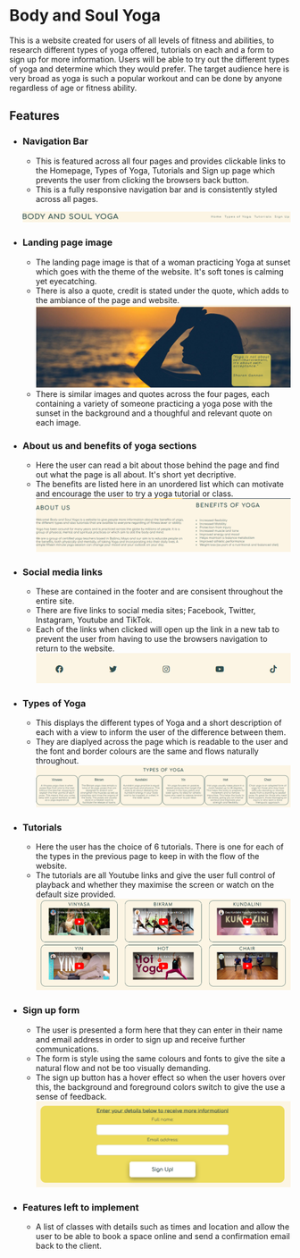 # Body and Soul Yoga

This is a website created for users of  all levels of fitness and abilities, to research different types of yoga offered, tutorials on each and a form to sign up for more information. Users will be able to try out the different types of yoga and determine which they would prefer. The target audience here is very broad as yoga is such a popular workout and can be done by anyone regardless of age or fitness ability.

## Features

- ### Navigation Bar
     * This is featured across all four pages and provides clickable links to the Homepage, Types of Yoga, Tutorials and Sign up page which prevents the user from clicking the browsers back button.
     * This is a fully responsive navigation bar and is consistently styled across all pages.

     ![Image of logo and navigation links](docs/logo-nav-links.png)

- ### Landing page image
    * The landing page image is that of a woman practicing Yoga at sunset which goes with the theme of the website. It's soft tones is calming yet eyecatching.
    * There is also a quote, credit is stated under the quote, which adds to the ambiance of the page and website.
    ![Image of woman practicing yoga at sunset](docs/index-html-image.png)
    * There is similar images and quotes across the four pages, each containing a variety of someone practicing a yoga pose with the sunset in the background and a thoughful and relevant quote on each image.

- ### About us and benefits of yoga sections
    * Here the user can read a bit about those behind the page and find out what the page is all about. It's short yet decriptive.
    * The benefits are listed here in an unordered list which can motivate and encourage the user to try a yoga tutorial or class.
    ![About us section and list of benefits of yoga](docs/about-us-and-benefits.png)

- ### Social media links
    * These are contained in the footer and are consisent throughout the entire site. 
    * There are five links to social media sites; Facebook, Twitter, Instagram, Youtube and TikTok.
    * Each of the links when clicked will open up the link in a new tab to prevent the user from 
    having to use the browsers navigation to return to the website.
    ![Footer containing social media links](docs/footer-socials.png)

- ### Types of Yoga
    * This displays the different types of Yoga and a short description of each with a view to inform the user of the difference between them.
    * They are diaplyed across the page which is readable to the user and the font and border colours are the same and flows naturally throughout.
    ![Screenshot of types of yoga and a short description](docs/types-of-yoga.png)

- ### Tutorials
    * Here the user has the choice of 6 tutorials. There is one for each of the types in the previous page to keep in with the flow of the website. 
    * The tutorials are all Youtube links and give the user full control of playback and whether they maximise the screen or watch on the default size provided.
    ![Screenshot of the tutorials page which displays 6 tutorial videos aligned in a grid-like view](docs/yoga-tutorials.png)

- ### Sign up form
    * The user is presented a form here that they can enter in their name and email address in order to sign up and receive further communications.
    * The form is style using the same colours and fonts to give the site a natural flow and not be too visually demanding. 
    * The sign up button has a hover effect so when the user hovers over this, the background and foreground colors switch to give the use a sense of feedback.
    ![Screenshot of the signup page showing a form and sign up button](docs/signup.png)

- ### Features left to implement
    * A list of classes with details such as times and location and allow the user to be able to book a space online and send a confirmation email back to the client.

    